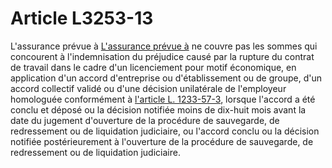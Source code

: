 # Article L3253-13

L'assurance prévue à [L'assurance prévue à][1] ne couvre pas les sommes qui concourent à l'indemnisation du préjudice causé par la rupture du contrat de travail dans le cadre d'un licenciement pour motif économique, en application d'un accord d'entreprise ou d'établissement ou de groupe, d'un accord collectif validé ou d'une décision unilatérale de l'employeur homologuée conformément à [l'article L. 1233-57-3][2], lorsque l'accord a été conclu et déposé ou la décision notifiée moins de dix-huit mois avant la date du jugement d'ouverture de la procédure de sauvegarde, de redressement ou de liquidation judiciaire, ou l'accord conclu ou la décision notifiée postérieurement à l'ouverture de la procédure de sauvegarde, de redressement ou de liquidation judiciaire.

 [1]: /affichCodeArticle.do?cidTexte=LEGITEXT000006072050&idArticle=LEGIARTI000006902901&dateTexte=&categorieLien=cid
 [2]: /affichCodeArticle.do?cidTexte=LEGITEXT000006072050&idArticle=LEGIARTI000027558887&dateTexte=&categorieLien=cid